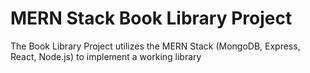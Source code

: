 # MERN Stack Book Library Project
The Book Library Project utilizes the MERN Stack (MongoDB, Express, React, Node.js) to implement a working library

